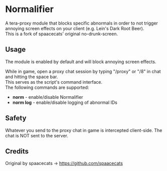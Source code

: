 # Normalifier
A tera-proxy module that blocks specific abnormals in order to not trigger annoying screen effects on your client (e.g. Lein's Dark Root Beer).  
This is a fork of spaacecats' original no-drunk-screen.  

## Usage
The module is enabled by default and will block annoying screen effects.  
  
While in game, open a proxy chat session by typing "/proxy" or "/8" in chat and hitting the space bar.  
This serves as the script's command interface.  
The following commands are supported:  
  
* **norm** - enable/disable Normalifier
* **norm log** - enable/disable logging of abnormal IDs

## Safety
Whatever you send to the proxy chat in game is intercepted client-side. The chat is NOT sent to the server.  

## Credits
Original by spaacecats -> https://github.com/spaacecats